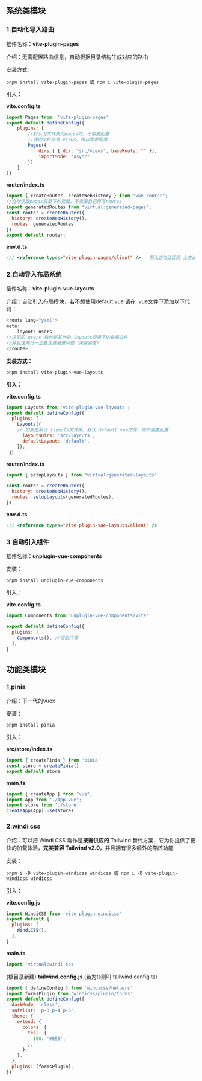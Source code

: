 ## 系统类模块

### 1.自动化导入路由

插件名称：**vite-plugin-pages**

介绍：无需配置路由信息，自动根据目录结构生成对应的路由

安装方式:

```
pnpm install vite-plugin-pages 或 npm i vite-plugin-pages
```

引入：

**vite.config.ts**

```js
import Pages from  'vite-plugin-pages'
export default defineConfig({
  	plugins: [
  		//默认为文件夹为pages时，不需要配置
  		//我的文件夹是 views，所以需要配置
  		Pages({
  			dirs:[ { dir: "src/views", baseRoute: "" }],
  			importMode: "async"
  		})		 	
  	]
)}
```

 **router/index.ts**

```js
import { createRouter, createWebHistory } from "vue-router";
//自动读取pages目录下的页面，不需要自己再写routes
import generatedRoutes from "virtual:generated-pages";
const router = createRouter({
  history: createWebHistory(),
  routes: generatedRoutes,
});
export default router;
```

**env.d.ts**

```js
/// <reference types="vite-plugin-pages/client" />   写入这句话否则 上方import会爆红
```



### 2.自动导入布局系统

插件名称：**vite-plugin-vue-layouts**

介绍：自动引入布局模块，若不想使用default.vue 请在 .vue文件下添加以下代码：

```js
<route lang="yaml">
meta:
	layout: users
//这里的 users 指的是其他的 layouts目录下的布局文件
//并且这两行一定要注意缩进问题（亲身踩雷）
</route>
```

**安装方式：**

```
pnpm install vite-plugin-vue-layouts
```

**引入：**

**vite.config.ts**

```js
import Layouts from 'vite-plugin-vue-layouts';
export default defineConfig({
  plugins: [
    Layouts({
    // 如果是默认 layouts文件夹，默认 default.vue文件，则不需要配置
      layoutsDirs: 'src/layouts',
      defaultLayout: 'default',
    }),
 }）
```

**router/index.ts**

```js
import { setupLayouts } from "virtual:generated-layouts"

const router = createRouter({
  history: createWebHistory(),
  routes: setupLayouts(generatedRoutes),
})
```

**env.d.ts**

```js
/// <reference types="vite-plugin-vue-layouts/client" />
```

### 3.自动引入组件

插件名称：**unplugin-vue-components**

安装：

```
pnpm install unplugin-vue-components
```

引入：

**vite.config.ts**

```js
import Components from 'unplugin-vue-components/vite'

export default defineConfig({
  plugins: [
    Components(), //当前内容
  ],
}
```



## 功能类模块

### 1.pinia

介绍：下一代的vuex

安装：

```
pnpm install pinia
```

引入：

**src/store/index.ts**

```js
import { createPinia } from 'pinia'
const store = createPinia()
export default store
```

**main.ts**

```js
import { createApp } from "vue";
import App from "./App.vue";
import store from './store'
createApp(App).use(store)
```



### 2.windi css

介绍：可以把 Windi CSS 看作是**按需供应的** Tailwind 替代方案，它为你提供了更快的加载体验，**完美兼容 Tailwind v2.0**，并且拥有很多额外的酷炫功能

安装：

```
pnpm i -D vite-plugin-windicss windicss 或 npm i -D vite-plugin-windicss windicss
```

引入：

**vite.config.js**

```js
import WindiCSS from 'vite-plugin-windicss'
export default {
  plugins: [
    WindiCSS(),
  ],
}
```

**main.ts**

```js
import 'virtual:windi.css'
```

(根目录新建) **tailwind.config.js** (若为ts则叫 tailwind.config.ts)

```js
import { defineConfig } from 'windicss/helpers'
import formsPlugin from 'windicss/plugin/forms'
export default defineConfig({
  darkMode: 'class',
  safelist: 'p-3 p-4 p-5',
  theme: {
    extend: {
      colors: {
        teal: {
          100: '#096',
        },
      },
    },
  },
  plugins: [formsPlugin],
})
```






















